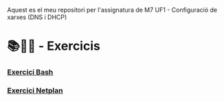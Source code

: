 Aquest es el meu repositori per l'assignatura de M7 UF1 - Configuració de xarxes (DNS i DHCP)


# 📚📝💾 - Exercicis 
### [Exercici Bash](Bash.pdf)
### [Exercici Netplan](NetPlan.pdf)
